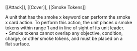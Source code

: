 [[Attack]], [[Cover]], [[Smoke Tokens]]

A unit that has the smoke x keyword can perform the smoke  
x card action. To perform this action, the unit places x smoke  
tokens within range 1 and in line of sight of its unit leader.  
• Smoke tokens cannot overlap any objective, condition,  
charge, or other smoke tokens, and must be placed on a  
flat surface.
